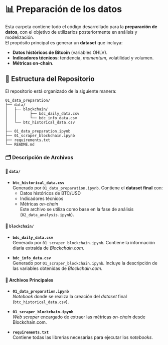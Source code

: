 # 📊  Preparación de los datos

Esta carpeta contiene todo el código desarrollado para la **preparación de datos**, con el objetivo de utilizarlos posteriormente en análisis y modelización.  
El propósito principal es generar un **dataset** que incluya:

- **Datos históricos de Bitcoin** (variables OHLV).  
- **Indicadores técnicos**: tendencia, *momentum*, volatilidad y volumen.  
- **Métricas on-chain**.  


## 📁 Estructura del Repositorio

El repositorio está organizado de la siguiente manera:

```plaintext
01_data_preparation/
├── data/
│   ├── blockchain/
│   │      ├── bdc_daily_data.csv
│   │      └── bdc_info_data.csv
│   └── btc_historical_data.csv
│
├── 01_data_preparation.ipynb  
├── 01_scraper_blockchain.ipynb
├── requirements.txt
└── README.md
```

### 🗂️ Descripción de Archivos

#### 📁 `data/`

- **`btc_historical_data.csv`**  
  Generado por `01_data_preparation.ipynb`. Contiene el **dataset final** con:
  - Datos históricos de BTC/USD
  - Indicadores técnicos
  - Métricas *on-chain*  
  Este archivo se utiliza como base en la fase de análisis (`02_data_analysis.ipynb`).

#### 📁 `blockchain/`

- **`bdc_daily_data.csv`**  
  Generado por `01_scraper_blockchain.ipynb`. Contiene la información diaria extraída de *Blockchain.com*.

- **`bdc_info_data.csv`**  
  Generado por `01_scraper_blockchain.ipynb`. Incluye la descripción de las variables obtenidas de *Blockchain.com*.


#### 📄 Archivos Principales

- **`01_data_preparation.ipynb`**  
  *Notebook* donde se realiza la creación del *dataset* final (`btc_historical_data.csv`).

- **`01_scraper_blockchain.ipynb`**  
  *Web scraper* encargado de extraer las métricas *on-chain* desde Blockchain.com.

- **`requirements.txt`**  
  Contiene todas las librerías necesarias para ejecutar los *notebooks*.
